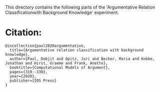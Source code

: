 This directory contains the following parts of the 'Argumentative Relation Classificationwith Background Knowledge' experiment. 

# Citation:

```
@incollection{paul2020argumentative,
  title={Argumentative relation classification with background knowledge},
  author={Paul, Debjit and Opitz, Juri and Becker, Maria and Kobbe, Jonathan and Hirst, Graeme and Frank, Anette},
  booktitle={Computational Models of Argument},
  pages={319--330},
  year={2020},
  publisher={IOS Press}
}
```

